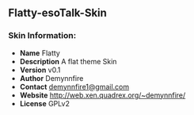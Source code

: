 ## Flatty-esoTalk-Skin

### Skin Information:
 - **Name** Flatty
 - **Description** A flat theme Skin
 - **Version** v0.1
 - **Author** Demynnfire
 - **Contact** demynnfire1@gmail.com
 - **Website** http://web.xen.quadrex.org/~demynnfire/
 - **License** GPLv2
